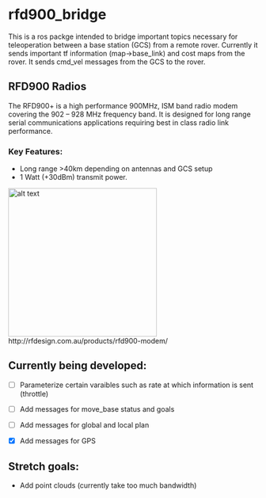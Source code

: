 # rfd900_bridge
This is a ros packge intended to bridge important topics necessary for teleoperation between a base station (GCS) from a remote rover. Currently it sends important tf information (map->base_link) and cost maps from the rover. It sends cmd_vel messages from the GCS to the rover.

## RFD900 Radios
The RFD900+ is a high performance 900MHz, ISM band radio modem covering the 902 – 928 MHz frequency band. It is designed for long range serial communications applications requiring best in class radio link performance.
### Key Features:
- Long range >40km depending on antennas and GCS setup
- 1 Watt (+30dBm) transmit power.
<img src="http://rfdesign.com.au/wp-content/uploads/rfd900.png" alt="alt text" width="300" height="whatever">
http://rfdesign.com.au/products/rfd900-modem/

## Currently being developed:
- [ ] Parameterize certain varaibles such as rate at which information is sent (throttle)
- [ ] Add messages for move_base status and goals
- [ ] Add messages for global and local plan
- [X] Add messages for GPS


## Stretch goals:
- Add point clouds (currently take too much bandwidth)
